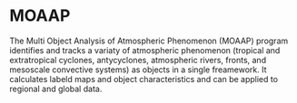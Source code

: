 # MOAAP
The Multi Object Analysis of Atmospheric Phenomenon (MOAAP) program identifies and tracks a variaty of atmospheric phenomenon (tropical and extratropical cyclones, antycyclones, atmospheric rivers, fronts, and mesoscale convective systems) as objects in a single freamework. It calculates labeld maps and object characteristics and can be applied to regional and global data.
